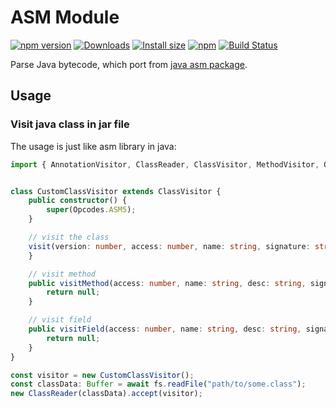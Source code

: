 # ASM Module

[![npm version](https://img.shields.io/npm/v/@xmcl/asm.svg)](https://www.npmjs.com/package/@xmcl/asm)
[![Downloads](https://img.shields.io/npm/dm/@xmcl/asm.svg)](https://npmjs.com/@xmcl/asm)
[![Install size](https://packagephobia.now.sh/badge?p=@xmcl/asm)](https://packagephobia.now.sh/result?p=@xmcl/asm)
[![npm](https://img.shields.io/npm/l/@xmcl/minecraft-launcher-core.svg)](https://github.com/voxelum/minecraft-launcher-core-node/blob/master/LICENSE)
[![Build Status](https://github.com/voxelum/minecraft-launcher-core-node/workflows/Build/badge.svg)](https://github.com/Voxelum/minecraft-launcher-core-node/actions?query=workflow%3ABuild)

Parse Java bytecode, which port from [java asm package](https://asm.ow2.io/).

## Usage

### Visit java class in jar file

The usage is just like asm library in java:

```ts
import { AnnotationVisitor, ClassReader, ClassVisitor, MethodVisitor, Opcodes } from '@xmcl/asm'


class CustomClassVisitor extends ClassVisitor {
    public constructor() {
        super(Opcodes.ASM5);
    }

    // visit the class 
    visit(version: number, access: number, name: string, signature: string, superName: string, interfaces: string[]): void {
    }

    // visit method
    public visitMethod(access: number, name: string, desc: string, signature: string, exceptions: string[]) {
        return null;
    }

    // visit field
    public visitField(access: number, name: string, desc: string, signature: string, value: any) {
        return null;
    }
}

const visitor = new CustomClassVisitor();
const classData: Buffer = await fs.readFile("path/to/some.class");
new ClassReader(classData).accept(visitor);
```
